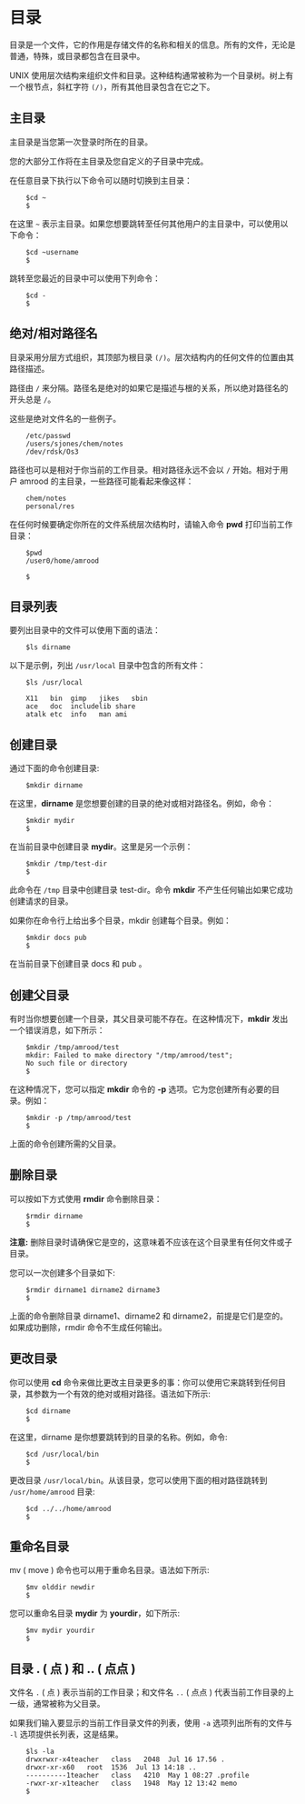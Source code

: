 # 目录

目录是一个文件，它的作用是存储文件的名称和相关的信息。所有的文件，无论是普通，特殊，或目录都包含在目录中。

UNIX 使用层次结构来组织文件和目录。这种结构通常被称为一个目录树。树上有一个根节点，斜杠字符 `(/)`，所有其他目录包含在它之下。

## 主目录

主目录是当您第一次登录时所在的目录。

您的大部分工作将在主目录及您自定义的子目录中完成。

在任意目录下执行以下命令可以随时切换到主目录：

```
    $cd ~
    $
```

在这里 `~` 表示主目录。如果您想要跳转至任何其他用户的主目录中，可以使用以下命令：

```
    $cd ~username
    $
```

跳转至您最近的目录中可以使用下列命令：

```
    $cd -
    $
```

## 绝对/相对路径名

目录采用分层方式组织，其顶部为根目录 `(/)`。层次结构内的任何文件的位置由其路径描述。

路径由 `/` 来分隔。路径名是绝对的如果它是描述与根的关系，所以绝对路径名的开头总是 `/`。

这些是绝对文件名的一些例子。

```
    /etc/passwd
    /users/sjones/chem/notes
    /dev/rdsk/Os3
```

路径也可以是相对于你当前的工作目录。相对路径永远不会以 `/` 开始。相对于用户 amrood 的主目录，一些路径可能看起来像这样：

```
    chem/notes
    personal/res
```

在任何时候要确定你所在的文件系统层次结构时，请输入命令 **pwd** 打印当前工作目录：

```
    $pwd
    /user0/home/amrood
    
    $
```

## 目录列表

要列出目录中的文件可以使用下面的语法：

```
    $ls dirname
```

以下是示例，列出 `/usr/local` 目录中包含的所有文件：

```
    $ls /usr/local
    
    X11   bin  gimp   jikes   sbin
    ace   doc  includelib share
    atalk etc  info   man ami
```

## 创建目录

通过下面的命令创建目录:

```
    $mkdir dirname
```

在这里，**dirname** 是您想要创建的目录的绝对或相对路径名。例如，命令：

```
    $mkdir mydir
    $
```

在当前目录中创建目录 **mydir**。这里是另一个示例：

```
    $mkdir /tmp/test-dir
    $
```

此命令在 `/tmp` 目录中创建目录 test-dir。命令 **mkdir** 不产生任何输出如果它成功创建请求的目录。

如果你在命令行上给出多个目录，mkdir 创建每个目录。例如：

```
    $mkdir docs pub
    $
```

在当前目录下创建目录 docs 和 pub 。

## 创建父目录

有时当你想要创建一个目录，其父目录可能不存在。在这种情况下，**mkdir** 发出一个错误消息，如下所示：

```
    $mkdir /tmp/amrood/test
    mkdir: Failed to make directory "/tmp/amrood/test"; 
    No such file or directory
    $
```

在这种情况下，您可以指定 **mkdir** 命令的 **-p** 选项。它为您创建所有必要的目录。例如：

```
    $mkdir -p /tmp/amrood/test
    $
```

上面的命令创建所需的父目录。

## 删除目录

可以按如下方式使用 **rmdir** 命令删除目录：

```
    $rmdir dirname
    $
```

**注意:** 删除目录时请确保它是空的，这意味着不应该在这个目录里有任何文件或子目录。

您可以一次创建多个目录如下:

```
    $rmdir dirname1 dirname2 dirname3
    $
```

上面的命令删除目录 dirname1、dirname2 和 dirname2，前提是它们是空的。如果成功删除，rmdir 命令不生成任何输出。

## 更改目录

你可以使用 **cd** 命令来做比更改主目录更多的事：你可以使用它来跳转到任何目录，其参数为一个有效的绝对或相对路径。语法如下所示:

```
    $cd dirname
    $
```

在这里，dirname 是你想要跳转到的目录的名称。例如，命令:

```
    $cd /usr/local/bin
    $
```

更改目录 `/usr/local/bin`。从该目录，您可以使用下面的相对路径跳转到 `/usr/home/amrood` 目录:

```
    $cd ../../home/amrood
    $
```

## 重命名目录

mv ( move ) 命令也可以用于重命名目录。语法如下所示:

```
    $mv olddir newdir
    $
```

您可以重命名目录 **mydir** 为 **yourdir**，如下所示:

```
    $mv mydir yourdir
    $
```

## 目录 . ( 点 ) 和 .. ( 点点 ) 

文件名 `.` ( 点 ) 表示当前的工作目录；和文件名 `..` ( 点点 ) 代表当前工作目录的上一级，通常被称为父目录。

如果我们输入要显示的当前工作目录文件的列表，使用 `-a` 选项列出所有的文件与 `-l` 选项提供长列表，这是结果。

```
    $ls -la
    drwxrwxr-x4teacher   class   2048  Jul 16 17.56 .
    drwxr-xr-x60   root  1536  Jul 13 14:18 ..
    ----------1teacher   class   4210  May 1 08:27 .profile
    -rwxr-xr-x1teacher   class   1948  May 12 13:42 memo
    $
```